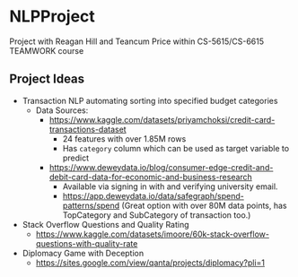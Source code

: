 # NLPProject
Project with Reagan Hill and Teancum Price within CS-5615/CS-6615 TEAMWORK course

## Project Ideas

- Transaction NLP automating sorting into specified budget categories
  - Data Sources:
    - https://www.kaggle.com/datasets/priyamchoksi/credit-card-transactions-dataset
      - 24 features with over 1.85M rows
      - Has `category` column which can be used as target variable to predict
    - https://www.deweydata.io/blog/consumer-edge-credit-and-debit-card-data-for-economic-and-business-research
      - Available via signing in with and verifying university email.
      - https://app.deweydata.io/data/safegraph/spend-patterns/spend (Great option with over 80M data points, has TopCategory and SubCategory of transaction too.)
- Stack Overflow Questions and Quality Rating
  - https://www.kaggle.com/datasets/imoore/60k-stack-overflow-questions-with-quality-rate
- Diplomacy Game with Deception
  - https://sites.google.com/view/qanta/projects/diplomacy?pli=1

